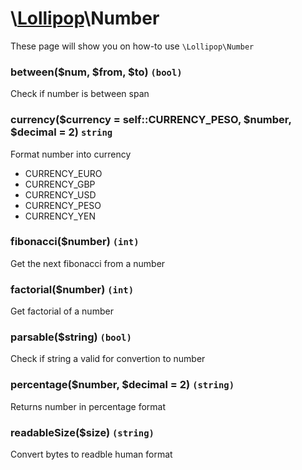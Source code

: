 # \\[Lollipop](https://github.com/jabernardo/lollipop-php)\Number

These page will show you on how-to use ```\Lollipop\Number``` 

### between($num, $from, $to) ```(bool)```
Check if number is between span

### currency($currency = self::CURRENCY_PESO, $number, $decimal = 2) ```string```
Format number into currency

- CURRENCY_EURO
- CURRENCY_GBP
- CURRENCY_USD
- CURRENCY_PESO
- CURRENCY_YEN

### fibonacci($number) ```(int)```
Get the next fibonacci from a number


### factorial($number) ```(int)```
Get factorial of a number

### parsable($string) ```(bool)```
Check if string a valid for convertion to number

### percentage($number, $decimal = 2) ```(string)```
Returns number in percentage format

### readableSize($size) ```(string)```
Convert bytes to readble human format
